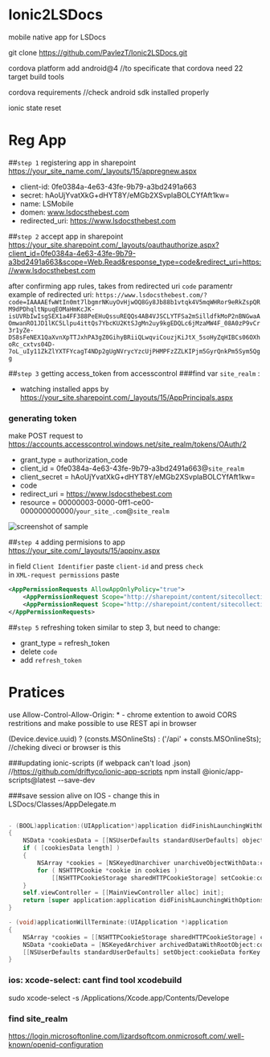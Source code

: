# Ionic2LSDocs
mobile native app for LSDocs

git clone https://github.com/PavlezT/Ionic2LSDocs.git

cordova platform add android@4
//to specificate that cordova need 22 target build tools

cordova requirements 
//check android sdk installed properly

ionic state reset

# Reg App
##`step 1` registering app in sharepoint
 <https://your_site_name.com/_layouts/15/appregnew.aspx>

* client-id: 0fe0384a-4e63-43fe-9b79-a3bd2491a663
* secret: hAoUjYvatXkG+dHYT8Y/eMGb2XSvplaBOLCYfAft1kw=
* name: LSMobile 
* domen: www.lsdocsthebest.com
* redirected_uri: https://www.lsdocsthebest.com

##`step 2` accept app in sharepoint
<https://your_site.sharepoint.com/_layouts/oauthauthorize.aspx?client_id=0fe0384a-4e63-43fe-9b79-a3bd2491a663&scope=Web.Read&response_type=code&redirect_uri=https://www.lsdocsthebest.com>

after confirming app rules, takes from redirected uri `code` paramentr <br>
example of redirected uri: `https://www.lsdocsthebest.com/?code=IAAAAEfwWtIn0mt7lbgmrNKuyOvHjwOQ8Gy8Jb88b1vtqk4V5mqWHRor9eRkZspQRM9dPDhqltNpuqEOMaHmKcJK-isUVRbIwIsgSEX1a4FF388PeEHuQssuREQQs4AB4VJSCLYTFSa2mSilldfkMoP2nBNGwaAOmwanRO1JD1lKC5Llpu4ittQs7YbcKU2KtSJgMn2uy9kgEDQLc6jMzaMW4F_08A0zP9vCr3r1yZe-DS8sFeNEX1QaXvnXpTTJxhPA3gZ0GihyBRiiQLwqviCouzjKiJtX_5soHyZqHIBCs06OXhoRc_cxtvs04D-7oL_uIy11ZkZlYXTFYcagT4NDp2gUgNVrycYzcUjPHMPFzZZLKIPjm5GyrQnkPm5Sym5Qgg` 

##`step 3` getting access_token from accesscontrol
###find var `site_realm` :
* watching installed apps  by <https://your_site.sharepoint.com/_layouts/15/AppPrincipals.aspx>


### generating token
make POST request to <https://accounts.accesscontrol.windows.net/site_realm/tokens/OAuth/2>

* grant_type = authorization_code
* client_id = 0fe0384a-4e63-43fe-9b79-a3bd2491a663@`site_realm`
* client_secret = hAoUjYvatXkG+dHYT8Y/eMGb2XSvplaBOLCYfAft1kw=
* code  
* redirect_uri = https://www.lsdocsthebest.com
* resource = 00000003-0000-0ff1-ce00-000000000000/`your_site_.com`@`site_realm`

![screenshot of sample](http://i.piccy.info/i9/4b9a430966706019327714a065a105a8/1484140055/144215/1107683/d1111.png)

##`step 4` adding permisions to app
<https://your_site.com/_layouts/15/appinv.aspx>

in field `Client Identifier` paste `client-id` and press `check`<br>
in `XML-request permissions` paste <br>

```xml
<AppPermissionRequests AllowAppOnlyPolicy="true">
    <AppPermissionRequest Scope="http://sharepoint/content/sitecollection" Right="FullControl" />
    <AppPermissionRequest Scope="http://sharepoint/content/sitecollection/web" Right="FullControl" />
</AppPermissionRequests>
```

##`step 5` refreshing token
similar to step 3, but need to change:
* grant_type = refresh_token
* delete `code`
* add `refresh_token` 

# Pratices
use Allow-Control-Allow-Origin: *  - chrome extention to awoid CORS restritions and make possible to use REST api in browser

(Device.device.uuid) ? (consts.MSOnlineSts) : ('/api' + consts.MSOnlineSts);
//cheking diveci or browser is this

###updating ionic-scripts (if webpack can't load .json) //https://github.com/driftyco/ionic-app-scripts
npm install @ionic/app-scripts@latest --save-dev

###save session alive on IOS - change this in LSDocs/Classes/AppDelegate.m
```Objective-C

- (BOOL)application:(UIApplication*)application didFinishLaunchingWithOptions:(NSDictionary*)launchOptions
{
    NSData *cookiesData = [[NSUserDefaults standardUserDefaults] objectForKey:@"Cookies"];
    if ( [cookiesData length] )
    {
        NSArray *cookies = [NSKeyedUnarchiver unarchiveObjectWithData:cookiesData];
        for ( NSHTTPCookie *cookie in cookies )
            [[NSHTTPCookieStorage sharedHTTPCookieStorage] setCookie:cookie];
    }
    self.viewController = [[MainViewController alloc] init];
    return [super application:application didFinishLaunchingWithOptions:launchOptions];
}

- (void)applicationWillTerminate:(UIApplication *)application
{
    NSArray *cookies = [[NSHTTPCookieStorage sharedHTTPCookieStorage] cookies];
    NSData *cookieData = [NSKeyedArchiver archivedDataWithRootObject:cookies];
    [[NSUserDefaults standardUserDefaults] setObject:cookieData forKey:@"Cookies"];
}
```
### ios: xcode-select: cant find tool xcodebuild
sudo xcode-select -s /Applications/Xcode.app/Contents/Develope

### find site_realm 
<https://login.microsoftonline.com/lizardsoftcom.onmicrosoft.com/.well-known/openid-configuration>
